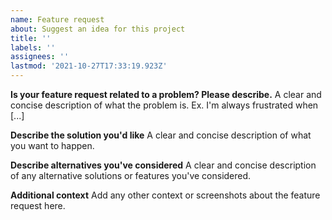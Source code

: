 ```yaml
---
name: Feature request
about: Suggest an idea for this project
title: ''
labels: ''
assignees: ''
lastmod: '2021-10-27T17:33:19.923Z'
---
```


**Is your feature request related to a problem? Please describe.**
A clear and concise description of what the problem is. Ex. I'm always frustrated when [...]

**Describe the solution you'd like**
A clear and concise description of what you want to happen.

**Describe alternatives you've considered**
A clear and concise description of any alternative solutions or features you've considered.

**Additional context**
Add any other context or screenshots about the feature request here.
